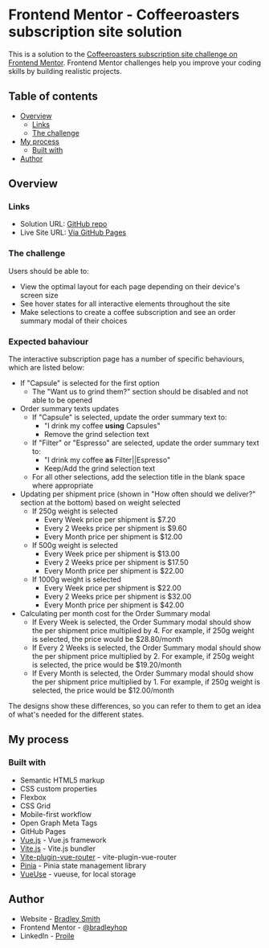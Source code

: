 # Frontend Mentor - Coffeeroasters subscription site solution

This is a solution to the [Coffeeroasters subscription site challenge on Frontend Mentor](https://www.frontendmentor.io/challenges/coffeeroasters-subscription-site-5Fc26HVY6). Frontend Mentor challenges help you improve your coding skills by building realistic projects.

## Table of contents

- [Overview](#overview)
  - [Links](#links)
  - [The challenge](#the-challenge)
- [My process](#my-process)
  - [Built with](#built-with)
- [Author](#author)

## Overview

### Links

- Solution URL: [GitHub repo](https://github.com/bradleyhop/frontend-mentor-coffeeroasters-sub)
- Live Site URL: [Via GitHub Pages](https://bradleyhop.github.io/frontend-mentor-coffeeroasters-sub/#/)

### The challenge

Users should be able to:

- View the optimal layout for each page depending on their device's screen size
- See hover states for all interactive elements throughout the site
- Make selections to create a coffee subscription and see an order summary modal of their choices

### Expected bahaviour

The interactive subscription page has a number of specific behaviours, which are listed below:

- If "Capsule" is selected for the first option
  - The "Want us to grind them?" section should be disabled and not able to be opened
- Order summary texts updates
  - If "Capsule" is selected, update the order summary text to:
    - "I drink my coffee **using** Capsules"
    - Remove the grind selection text
  - If "Filter" or "Espresso" are selected, update the order summary text to:
    - "I drink my coffee **as** Filter||Espresso"
    - Keep/Add the grind selection text
  - For all other selections, add the selection title in the blank space where appropriate
- Updating per shipment price (shown in "How often should we deliver?" section at the bottom) based on weight selected
  - If 250g weight is selected
    - Every Week price per shipment is $7.20
    - Every 2 Weeks price per shipment is $9.60
    - Every Month price per shipment is $12.00
  - If 500g weight is selected
    - Every Week price per shipment is $13.00
    - Every 2 Weeks price per shipment is $17.50
    - Every Month price per shipment is $22.00
  - If 1000g weight is selected
    - Every Week price per shipment is $22.00
    - Every 2 Weeks price per shipment is $32.00
    - Every Month price per shipment is $42.00
- Calculating per month cost for the Order Summary modal
  - If Every Week is selected, the Order Summary modal should show the per shipment price multiplied by 4. For example, if 250g weight is selected, the price would be $28.80/month
  - If Every 2 Weeks is selected, the Order Summary modal should show the per shipment price multiplied by 2. For example, if 250g weight is selected, the price would be $19.20/month
  - If Every Month is selected, the Order Summary modal should show the per shipment price multiplied by 1. For example, if 250g weight is selected, the price would be $12.00/month

The designs show these differences, so you can refer to them to get an idea of what's needed for the different states.

## My process

### Built with

- Semantic HTML5 markup
- CSS custom properties
- Flexbox
- CSS Grid
- Mobile-first workflow
- Open Graph Meta Tags
- GitHub Pages
- [Vue.js](https://vuejs.org/) - Vue.js framework
- [Vite.js](https://vitejs.dev/) - Vite.js bundler
- [Vite-plugin-vue-router](https://github.com/bradleyhop/vite-plugin-vue-router) - vite-plugin-vue-router
- [Pinia](https://pinia.vuejs.org/) - Pinia state management library
- [VueUse](https://github.com/vueuse/vueuse) - vueuse, for local storage

## Author

- Website - [Bradley Smith](https://bradleysmith.tech)
- Frontend Mentor - [@bradleyhop](https://www.frontendmentor.io/profile/bradleyhop)
- LinkedIn - [Proile](https://www.linkedin.com/in/bradley-smith-328235112/)

